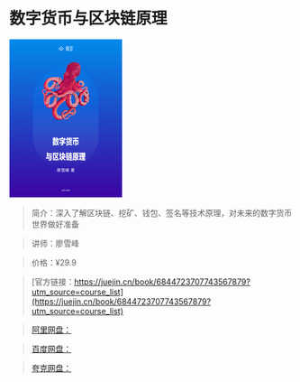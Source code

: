 # 数字货币与区块链原理

![img](../../assets/15fd79417e955d9a~tplv-t2oaga2asx-no-mark_280_280_200_280.png)

> 简介：深入了解区块链、挖矿、钱包、签名等技术原理，对未来的数字货币世界做好准备

> 讲师：廖雪峰

> 价格：¥29.9

> [官方链接：https://juejin.cn/book/6844723707743567879?utm_source=course_list](https://juejin.cn/book/6844723707743567879?utm_source=course_list)

> [阿里网盘：]()

> [百度网盘：]()

> [夸克网盘：]()

